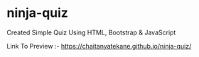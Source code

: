 # ninja-quiz
Created Simple Quiz Using HTML, Bootstrap &amp; JavaScript


Link To Preview :- https://chaitanyatekane.github.io/ninja-quiz/
